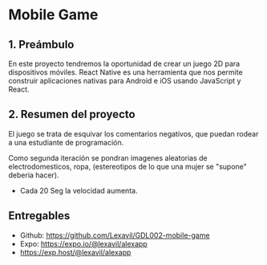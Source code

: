 # Mobile Game 


## 1. Preámbulo

En este proyecto tendremos la oportunidad de crear un juego 2D para dispositivos móviles.
React Native es una herramienta que nos permite construir aplicaciones nativas
para Android e iOS usando JavaScript y React.


## 2. Resumen del proyecto



El juego se trata de esquivar los comentarios negativos, que puedan rodear
a una estudiante de programación.

Como segunda iteración se pondran imagenes aleatorias de electrodomesticos, ropa, (estereotipos de lo que una mujer se "supone" deberia hacer).

* Cada 20 Seg la velocidad aumenta.

## Entregables



* Github: https://github.com/Lexavil/GDL002-mobile-game
* Expo: https://expo.io/@lexavil/alexapp
* https://exp.host/@lexavil/alexapp



